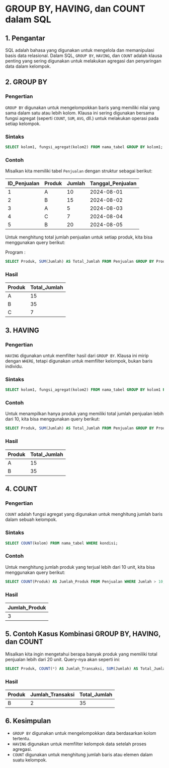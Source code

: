 # GROUP BY, HAVING, dan COUNT dalam SQL

## 1. Pengantar
SQL adalah bahasa yang digunakan untuk mengelola dan memanipulasi basis data relasional. Dalam SQL, `GROUP BY`, `HAVING`, dan `COUNT` adalah klausa penting yang sering digunakan untuk melakukan agregasi dan penyaringan data dalam kelompok.

## 2. GROUP BY
### Pengertian
`GROUP BY` digunakan untuk mengelompokkan baris yang memiliki nilai yang sama dalam satu atau lebih kolom. Klausa ini sering digunakan bersama fungsi agregat (seperti `COUNT`, `SUM`, `AVG`, dll.) untuk melakukan operasi pada setiap kelompok.

### Sintaks
```sql
SELECT kolom1, fungsi_agregat(kolom2) FROM nama_tabel GROUP BY kolom1;
```
### Contoh
Misalkan kita memiliki tabel `Penjualan` dengan struktur sebagai berikut:

|ID_Penjualan|Produk|Jumlah|Tanggal_Penjualan|
|---|---|---|---|
|1|A|10|2024-08-01|
|2|B|15|2024-08-02|
|3|A|5|2024-08-03|
|4|C|7|2024-08-04|
|5|B|20|2024-08-05|

Untuk menghitung total jumlah penjualan untuk setiap produk, kita bisa menggunakan query berikut:

Program :
```sql
SELECT Produk, SUM(Jumlah) AS Total_Jumlah FROM Penjualan GROUP BY Produk;
```
### Hasil

|Produk|Total_Jumlah|
|---|---|
|A|15|
|B|35|
|C|7|

## 3. HAVING

### Pengertian

`HAVING` digunakan untuk memfilter hasil dari `GROUP BY`. Klausa ini mirip dengan `WHERE`, tetapi digunakan untuk memfilter kelompok, bukan baris individu.

### Sintaks
```sql
SELECT kolom1, fungsi_agregat(kolom2) FROM nama_tabel GROUP BY kolom1 HAVING fungsi_agregat(kolom2) operator nilai;
```
### Contoh

Untuk menampilkan hanya produk yang memiliki total jumlah penjualan lebih dari 10, kita bisa menggunakan query berikut:

```sql
SELECT Produk, SUM(Jumlah) AS Total_Jumlah FROM Penjualan GROUP BY Produk HAVING SUM(Jumlah) > 10;
```
### Hasil

|Produk|Total_Jumlah|
|---|---|
|A|15|
|B|35|

## 4. COUNT

### Pengertian

`COUNT` adalah fungsi agregat yang digunakan untuk menghitung jumlah baris dalam sebuah kelompok.

### Sintaks

```sql
SELECT COUNT(kolom) FROM nama_tabel WHERE kondisi;
```
### Contoh

Untuk menghitung jumlah produk yang terjual lebih dari 10 unit, kita bisa menggunakan query berikut:

```sql
SELECT COUNT(Produk) AS Jumlah_Produk FROM Penjualan WHERE Jumlah > 10;
```
### Hasil

|Jumlah_Produk|
|---|
|3|

## 5. Contoh Kasus Kombinasi GROUP BY, HAVING, dan COUNT

Misalkan kita ingin mengetahui berapa banyak produk yang memiliki total penjualan lebih dari 20 unit. Query-nya akan seperti ini:

```sql
SELECT Produk, COUNT(*) AS Jumlah_Transaksi, SUM(Jumlah) AS Total_Jumlah FROM Penjualan GROUP BY Produk HAVING SUM(Jumlah) > 20;
```
### Hasil

| Produk | Jumlah_Transaksi | Total_Jumlah |
| ------ | ---------------- | ------------ |
| B      | 2                | 35           |

## 6. Kesimpulan

- `GROUP BY` digunakan untuk mengelompokkan data berdasarkan kolom tertentu.
- `HAVING` digunakan untuk memfilter kelompok data setelah proses agregasi.
- `COUNT` digunakan untuk menghitung jumlah baris atau elemen dalam suatu kelompok.